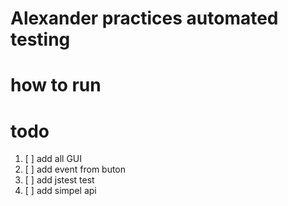 # Alexander practices automated testing
# how to run 
 
# todo
1. [ ]  add all GUI
2. [ ]  add event from buton
3. [ ]  add  jstest test 
4. [ ]  add simpel api


 